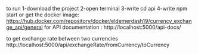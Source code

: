 to run 
1-download the project 
2-open terminal
3-write cd api
4-write npm start
or get the docker image: https://hub.docker.com/repository/docker/eldemerdash19/currency_exchange_api/general
for API documentation : http://localhost:5000/api-docs/



to get exchange rate between two currencies http://localhost:5000/api/exchangeRate/fromCurrency/toCurrency
